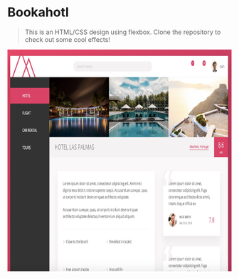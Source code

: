# Bookahotl

>This is an HTML/CSS design using flexbox. Clone the repository to check out some cool effects!

<img src = './img/bookahotel.jpg' height = '500' >
